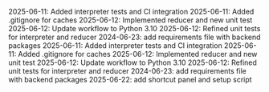2025-06-11: Added interpreter tests and CI integration
2025-06-11: Added .gitignore for caches
2025-06-12: Implemented reducer and new unit test
2025-06-12: Update workflow to Python 3.10
2025-06-12: Refined unit tests for interpreter and reducer
2024-06-23: add requirements file with backend packages
2025-06-11: Added interpreter tests and CI integration
2025-06-11: Added .gitignore for caches
2025-06-12: Implemented reducer and new unit test
2025-06-12: Update workflow to Python 3.10
2025-06-12: Refined unit tests for interpreter and reducer
2024-06-23: add requirements file with backend packages
2025-06-22: add shortcut panel and setup script
